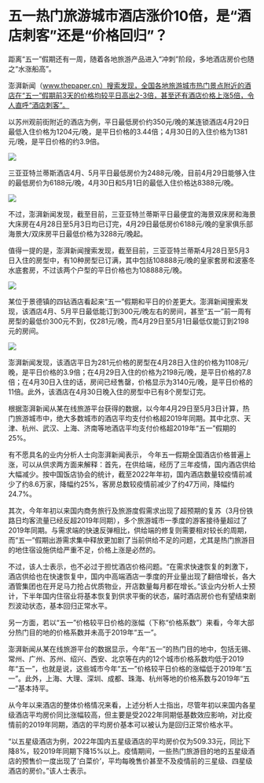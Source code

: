 # 五一热门旅游城市酒店涨价10倍，是“酒店刺客”还是“价格回归”？

距离“五一”假期还有一周，随着各地旅游产品进入“冲刺”阶段，多地酒店房价也随之“水涨船高”。

澎湃新闻（www.thepaper.cn）搜索发现，全国各地旅游城市热门景点附近的酒店在“五一”假期前3天的价格均较平日高出2-3倍，甚至还有酒店价格上涨5倍，令人直呼“酒店刺客”。

以苏州观前街附近的酒店为例，平日最低房价约350元/晚的某连锁酒店4月29日最低入住价格为1204元/晚，是平日价格的3.44倍；4月30日的入住价格为1381元/晚，是平日价格的约3.9倍。

![](https://inews.gtimg.com/om_bt/OppqwinmpoQ_GN3kWTA1scB_SriZG0aj2jsVb96KPN3CUAA/1000)

三亚亚特兰蒂斯酒店4月、5月平日最低房价为2488元/晚，目前4月29日能够入住的最低房价为6188元/晚，4月30日和5月1日的最低入住价格达8388元/晚。

![](https://inews.gtimg.com/om_bt/OLqLc0xQRCa71_428NExd71hwX_k-i44EQcSY1TXCCp5oAA/1000)

不过，澎湃新闻发现，截至目前，三亚亚特兰蒂斯平日最便宜的海景双床房和海景大床房在4月28日至5月3日均已订完，4月29日最低房价6188元/晚的皇家俱乐部海景大/双床房平日最低价格为3288元/晚起。

值得一提的是，澎湃新闻搜索发现，截至目前，三亚亚特兰蒂斯4月28日至5月3日入住的房型中，有10种房型已订满，其中包括108888元/晚的皇家套房和波塞冬水底套房，不过该两个户型的平日价格也为108888元/晚。

![](https://inews.gtimg.com/om_bt/O-raNNI6vWU1P6xb1S-oGLXEme80N_aPB381RBGdza90kAA/1000)

某位于景德镇的四钻酒店看起来“五一”假期和平日的价差更大。澎湃新闻搜索发现，该酒店4月、5月平日最低能订到300元/晚左右的房间，甚至“五一”前一周有房型的最低价300元不到，仅281元/晚，而4月29日至5月1日最低仅能订到2198元的房间。

![](https://inews.gtimg.com/om_bt/O4XgMB_fdrBj4TziUKduFmorGbNPo6RRwAvow3Yr4GE0oAA/1000)

澎湃新闻发现，该酒店平日为281元价格的房型在4月28日入住的价格为1108元/晚，是平日价格的3.9倍；在4月29日入住的价格为2198元/晚，是平日价格的7.8倍；在4月30日入住的话，房间已经售罄，价格显示为3140元/晚，是平日价格的11倍。此外，该酒店在4月30日晚入住的房型中已有8个房型订完。

根据澎湃新闻从某在线旅游平台获得的数据，以今年4月29日至5月3日计算，热门旅游城市中，绝大多数城市的酒店平均支付价格超2019年同期。其中北京、天津、杭州、武汉、上海、济南等地酒店平均支付价格超2019年“五一”假期的25%。

有不愿具名的业内分析人士向澎湃新闻表示，
今年五一假期全国酒店价格普遍上涨，可以从供求两方面来解释：首先，在供给端，经历了三年疫情，国内酒店供给大幅减少。按中国饭店协会的统计，截至2022年年初，国内酒店数量较疫情前减少了约8.6万家，降幅约25%，客房总数较疫情前减少了约47万间，降幅约24.7%。

其次，今年年初以来国内商务旅行及旅游度假需求出现了超预期的复苏（3月份铁路日均客流量已经反超2019年同期），多个旅游城市一季度的游客接待量超过了2019年同期。与需求端的快速反弹相比，供给端的修复则需要相对较长的周期，而“五一”假期出游需求集中释放更加剧了当前供给不足的问题，尤其是热门旅游目的地住宿设施供给严重不足，价格上涨是必然的。

不过，该人士表示，也不必过于担忧酒店价格问题。“在需求快速恢复的刺激下，酒店供给也在快速恢复中，国内中高端酒店一季度的开业量出现了翻倍增长，各大酒管集团也在开足马力抢占优质物业，开店数量每月都在增长。”该业内分析人士预计，下半年国内住宿业将基本恢复到供求平衡的状态，届时酒店房价也有望结束剧烈波动状态，基本回归正常水平。

另一方面，若以“五一”价格较平日价格的涨幅（下称“价格系数”）来看，今年大部分热门目的地的价格系数并未高于2019年“五一”。

澎湃新闻从某在线旅游平台的数据显示，今年“五一”的热门目的地中，包括无锡、常州、广州、苏州、绍兴、西安、北京等在内的12个城市价格系数均低于2019年“五一”，也就是说，这些城市今年“五一”价格较平日价格的涨幅低于2019年“五一”。此外，上海、大理、深圳、成都、珠海、杭州等地的价格系数与2019年“五一”基本持平。

从今年以来酒店的整体价格情况来看，上述分析人士指出，尽管年初以来国内各星级酒店平均房价同比涨幅较高，但主要是受2022年同期低基数效应影响，对比疫情前的2019年同期，酒店的平均房价基本可以被认为是回归正常价格水平。

“以五星级酒店为例，2022年国内五星级酒店的平均房价仅为509.33元，同比下降8%，较2019年同期下降15%以上。疫情期间，一些热门旅游目的地的五星级酒店的预售价一度出现了‘白菜价’，平均每晚售价甚至不及疫情前的三星级、四星级酒店的房价。”该人士表示。

